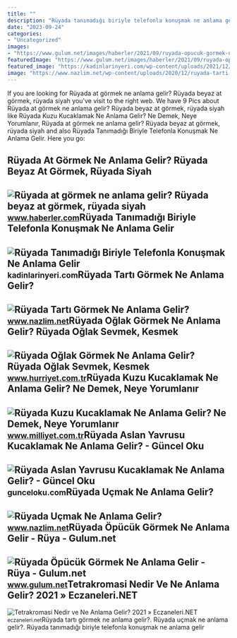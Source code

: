 ```yaml
---
title: ""
description: "Rüyada tanımadığı biriyle telefonla konuşmak ne anlama gelir"
date: "2023-09-24"
categories:
- "Uncategorized"
images:
- "https://www.gulum.net/images/haberler/2021/09/ruyada-opucuk-gormek-ne-anlama-gelir-9915.jpg"
featuredImage: "https://www.gulum.net/images/haberler/2021/09/ruyada-opucuk-gormek-ne-anlama-gelir-9915.jpg"
featured_image: "https://kadinlarinyeri.com/wp-content/uploads/2021/12/Ruyada-Tanimadigi-Biriyle-Telefonla-Konusmak-Ne-Anlama-Gelir.jpg"
image: "https://www.nazlim.net/wp-content/uploads/2020/12/ruyada-tarti-gormek-ne-anlama-gelir.jpeg"
---
```


If you are looking for Rüyada at görmek ne anlama gelir? Rüyada beyaz at görmek, rüyada siyah you've visit to the right web. We have 9 Pics about Rüyada at görmek ne anlama gelir? Rüyada beyaz at görmek, rüyada siyah like Rüyada Kuzu Kucaklamak Ne Anlama Gelir? Ne Demek, Neye Yorumlanır, Rüyada at görmek ne anlama gelir? Rüyada beyaz at görmek, rüyada siyah and also Rüyada Tanımadığı Biriyle Telefonla Konuşmak Ne Anlama Gelir. Here you go:

Rüyada At Görmek Ne Anlama Gelir? Rüyada Beyaz At Görmek, Rüyada Siyah
----------------------------------------------------------------------

 ![Rüyada at görmek ne anlama gelir? Rüyada beyaz at görmek, rüyada siyah](https://foto.haberler.com/haber/2019/10/30/ruyada-at-gormek-ne-anlama-gelir-12566959_7097_m.jpg) <small>www.haberler.com</small>Rüyada Tanımadığı Biriyle Telefonla Konuşmak Ne Anlama Gelir
------------------------------------------------------------

 ![Rüyada Tanımadığı Biriyle Telefonla Konuşmak Ne Anlama Gelir](https://kadinlarinyeri.com/wp-content/uploads/2021/12/Ruyada-Tanimadigi-Biriyle-Telefonla-Konusmak-Ne-Anlama-Gelir.jpg) <small>kadinlarinyeri.com</small>Rüyada Tartı Görmek Ne Anlama Gelir?
------------------------------------

 ![Rüyada Tartı Görmek Ne Anlama Gelir?](https://www.nazlim.net/wp-content/uploads/2020/12/ruyada-tarti-gormek-ne-anlama-gelir.jpeg) <small>www.nazlim.net</small>Rüyada Oğlak Görmek Ne Anlama Gelir? Rüyada Oğlak Sevmek, Kesmek
----------------------------------------------------------------

 ![Rüyada Oğlak Görmek Ne Anlama Gelir? Rüyada Oğlak Sevmek, Kesmek](https://image.hurimg.com/i/hurriyet/75/750x422/62299d464e3fe00784c410c2.jpg) <small>www.hurriyet.com.tr</small>Rüyada Kuzu Kucaklamak Ne Anlama Gelir? Ne Demek, Neye Yorumlanır
-----------------------------------------------------------------

 ![Rüyada Kuzu Kucaklamak Ne Anlama Gelir? Ne Demek, Neye Yorumlanır](https://image.milimaj.com/i/milliyet/75/0x410/64d7664286b2475844b639bf.jpg) <small>www.milliyet.com.tr</small>Rüyada Aslan Yavrusu Kucaklamak Ne Anlama Gelir? - Güncel Oku
-------------------------------------------------------------

 ![Rüyada Aslan Yavrusu Kucaklamak Ne Anlama Gelir? - Güncel Oku](https://gunceloku.com/uploads/ruyada-aslan-yavrusu-kucaklamak-ne-anlama-gelir-622afefbcca31.jpeg) <small>gunceloku.com</small>Rüyada Uçmak Ne Anlama Gelir?
-----------------------------

 ![Rüyada Uçmak Ne Anlama Gelir?](https://www.nazlim.net/wp-content/uploads/2020/10/ruyada-ucmak-ne-anlama-gelir.jpg) <small>www.nazlim.net</small>Rüyada Öpücük Görmek Ne Anlama Gelir - Rüya - Gulum.net
-------------------------------------------------------

 ![Rüyada Öpücük Görmek Ne Anlama Gelir - Rüya - Gulum.net](https://www.gulum.net/images/haberler/2021/09/ruyada-opucuk-gormek-ne-anlama-gelir-9915.jpg) <small>www.gulum.net</small>Tetrakromasi Nedir Ve Ne Anlama Gelir? 2021 » Eczaneleri.NET
------------------------------------------------------------

 ![Tetrakromasi Nedir ve Ne Anlama Gelir? 2021 » Eczaneleri.NET](https://sagligabiradim.com/wp-content/uploads/2021/09/Tetrakromasi-nedir-ve-ne-anlama-gelir.jpeg) <small>eczaneleri.net</small>Rüyada tartı görmek ne anlama gelir?. Rüyada uçmak ne anlama gelir?. Rüyada tanımadığı biriyle telefonla konuşmak ne anlama gelir
